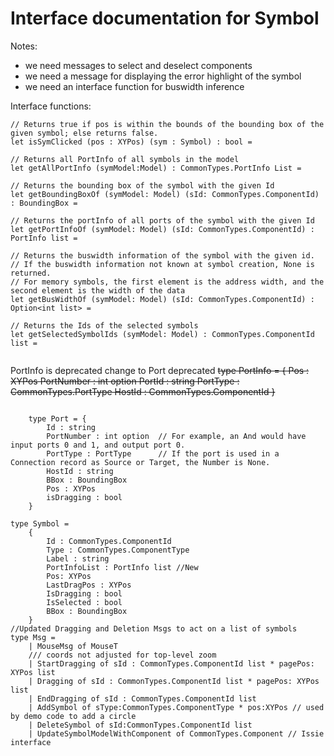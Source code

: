 # Interface documentation for Symbol

Notes: 
- we need messages to select and deselect components
- we need a message for displaying the error highlight of the symbol
- we need an interface function for buswidth inference

Interface functions: 

```
// Returns true if pos is within the bounds of the bounding box of the given symbol; else returns false.
let isSymClicked (pos : XYPos) (sym : Symbol) : bool =

// Returns all PortInfo of all symbols in the model
let getAllPortInfo (symModel:Model) : CommonTypes.PortInfo List =

// Returns the bounding box of the symbol with the given Id
let getBoundingBoxOf (symModel: Model) (sId: CommonTypes.ComponentId) : BoundingBox =

// Returns the portInfo of all ports of the symbol with the given Id
let getPortInfoOf (symModel: Model) (sId: CommonTypes.ComponentId) : PortInfo list =

// Returns the buswidth information of the symbol with the given id. 
// If the buswidth information not known at symbol creation, None is returned.
// For memory symbols, the first element is the address width, and the second element is the width of the data
let getBusWidthOf (symModel: Model) (sId: CommonTypes.ComponentId) : Option<int list> =

// Returns the Ids of the selected symbols
let getSelectedSymbolIds (symModel: Model) : CommonTypes.ComponentId list = 
    
```
PortInfo is deprecated change to Port deprecated 
~~type PortInfo = { 
    Pos : XYPos
    PortNumber : int option
    PortId : string
    PortType : CommonTypes.PortType
    HostId : CommonTypes.ComponentId 
}~~

```

    type Port = {
        Id : string
        PortNumber : int option  // For example, an And would have input ports 0 and 1, and output port 0.
        PortType : PortType      // If the port is used in a Connection record as Source or Target, the Number is None. 
        HostId : string
        BBox : BoundingBox
        Pos : XYPos
        isDragging : bool
    }

type Symbol =
    {
        Id : CommonTypes.ComponentId
        Type : CommonTypes.ComponentType 
        Label : string
        PortInfoList : PortInfo list //New
        Pos: XYPos
        LastDragPos : XYPos
        IsDragging : bool
        IsSelected : bool
        BBox : BoundingBox
    }
//Updated Dragging and Deletion Msgs to act on a list of symbols
type Msg =   
    | MouseMsg of MouseT 
    /// coords not adjusted for top-level zoom
    | StartDragging of sId : CommonTypes.ComponentId list * pagePos: XYPos list
    | Dragging of sId : CommonTypes.ComponentId list * pagePos: XYPos list 
    | EndDragging of sId : CommonTypes.ComponentId list
    | AddSymbol of sType:CommonTypes.ComponentType * pos:XYPos // used by demo code to add a circle
    | DeleteSymbol of sId:CommonTypes.ComponentId list    
    | UpdateSymbolModelWithComponent of CommonTypes.Component // Issie interface
```
